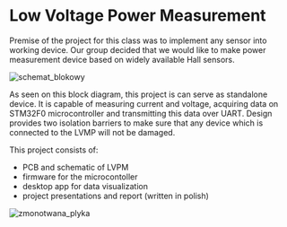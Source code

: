 # Low Voltage Power Measurement
Premise of the project for this class was to implement any sensor into working device. Our group decided that we would like to make power measurement device based on widely available Hall sensors.

![schemat_blokowy](https://github.com/Pichitek/LVPM/assets/106306917/fb8c170d-0f07-4d91-8fa9-1c7a552d8043)

As seen on this block diagram, this project is can serve as standalone device. It is capable of measuring current and voltage, acquiring data on STM32F0 microcontroller and transmitting this data over UART. Design provides two isolation barriers to make sure that any device which is connected to the LVMP will not be damaged.

This project consists of:
- PCB and schematic of LVPM
- firmware for the microcontoller
- desktop app for data visualization
- project presentations and report (written in polish)

![zmonotwana_plyka](https://github.com/Pichitek/LVPM/assets/106306917/76cd73e1-cf08-4342-9ac1-0332a71ab79d)
